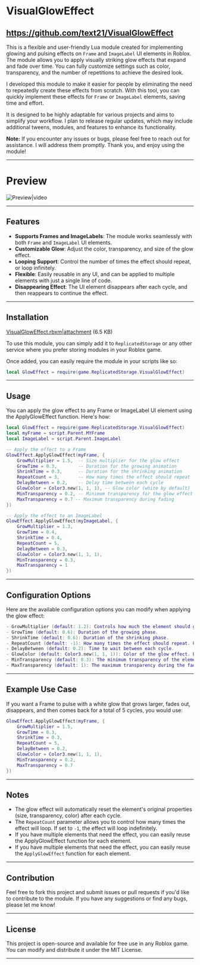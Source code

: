 # VisualGlowEffect
https://github.com/text21/VisualGlowEffect
---
This is a flexible and user-friendly Lua module created for implementing glowing and pulsing effects on `Frame` and `ImageLabel` UI elements in Roblox. The module allows you to apply visually striking glow effects that expand and fade over time. You can fully customize settings such as color, transparency, and the number of repetitions to achieve the desired look.

I developed this module to make it easier for people by eliminating the need to repeatedly create these effects from scratch. With this tool, you can quickly implement these effects for `Frame` or `ImageLabel` elements, saving time and effort.

It is designed to be highly adaptable for various projects and aims to simplify your workflow. I plan to release regular updates, which may include additional tweens, modules, and features to enhance its functionality.

**Note:** If you encounter any issues or bugs, please feel free to reach out for assistance. I will address them promptly. Thank you, and enjoy using the module!

---
# Preview
![Preview|video](upload://zThH4KAqnfwVKBMKbCQq5ZM8BU1.mp4)

---
## Features
- **Supports Frames and ImageLabels**: The module works seamlessly with both `Frame` and `ImageLabel` UI elements.
- **Customizable Glow**: Adjust the color, transparency, and size of the glow effect.
- **Looping Support**: Control the number of times the effect should repeat, or loop infinitely.
- **Flexible**: Easily reusable in any UI, and can be applied to multiple elements with just a single line of code.
- **Disappearing Effect**: The UI element disappears after each cycle, and then reappears to continue the effect.
---
## Installation
[VisualGlowEffect.rbxm|attachment](upload://iCXhCssphP9J826omq03nFvM4z6.rbxm) (6.5 KB)

To use this module, you can simply add it to `ReplicatedStorage` or any other service where you prefer storing modules in your Roblox game. 

Once added, you can easily require the module in your scripts like so:

```lua
local GlowEffect = require(game.ReplicatedStorage.VisualGlowEffect)
```
---
## Usage
You can apply the glow effect to any Frame or ImageLabel UI element using the ApplyGlowEffect function. Here's how:
```lua
local GlowEffect = require(game.ReplicatedStorage.VisualGlowEffect)
local myFrame = script.Parent.MYFrame
local ImageLabel = script.Parent.ImageLabel

-- Apply the effect to a Frame
GlowEffect.ApplyGlowEffect(myFrame, {
    GrowMultiplier = 1.5,  -- Size multiplier for the glow effect
    GrowTime = 0.3,        -- Duration for the growing animation
    ShrinkTime = 0.3,      -- Duration for the shrinking animation
    RepeatCount = 3,       -- How many times the effect should repeat
    DelayBetween = 0.2,    -- Delay time between each cycle
    GlowColor = Color3.new(1, 1, 1), -- Glow color (white by default)
    MinTransparency = 0.2, -- Minimum transparency for the glow effect
    MaxTransparency = 0.7 -- Maximum transparency during fading
})

-- Apply the effect to an ImageLabel
GlowEffect.ApplyGlowEffect(myImageLabel, {
    GrowMultiplier = 1.3,
    GrowTime = 0.4,
    ShrinkTime = 0.4,
    RepeatCount = 5, 
    DelayBetween = 0.3,
    GlowColor = Color3.new(1, 1, 1),
    MinTransparency = 0.3,
    MaxTransparency = 1
})
```
---
## Configuration Options

Here are the available configuration options you can modify when applying the glow effect:
```lua
- GrowMultiplier (default: 1.2): Controls how much the element should grow during the effect. The higher the value, the more it will grow.
- GrowTime (default: 0.6): Duration of the growing phase.
- ShrinkTime (default: 0.6): Duration of the shrinking phase.
- RepeatCount (default: -1): How many times the effect should repeat. Use -1 for infinite repetition.
- DelayBetween (default: 0.2): Time to wait between each cycle.
- GlowColor (default: Color3.new(1, 1, 1)): Color of the glow effect. Default is white.
- MinTransparency (default: 0.3): The minimum transparency of the element during the glow effect.
- MaxTransparency (default: 1): The maximum transparency during the fading part of the effect.
```
---
## Example Use Case
If you want a Frame to pulse with a white glow that grows larger, fades out, disappears, and then comes back for a total of 5 cycles, you would use:
```lua
GlowEffect.ApplyGlowEffect(myFrame, {
    GrowMultiplier = 1.5,
    GrowTime = 0.3,
    ShrinkTime = 0.3,
    RepeatCount = 5,
    DelayBetween = 0.2,
    GlowColor = Color3.new(1, 1, 1),
    MinTransparency = 0.2,
    MaxTransparency = 0.7
})
```
---
## Notes
- The glow effect will automatically reset the element's original properties (size, transparency, color) after each cycle.
- The `RepeatCount` parameter allows you to control how many times the effect will loop. If set to `-1`, the effect will loop indefinitely.
- If you have multiple elements that need the effect, you can easily reuse the ApplyGlowEffect function for each element.
- If you have multiple elements that need the effect, you can easily reuse the `ApplyGlowEffect` function for each element.
---

## Contribution
Feel free to fork this project and submit issues or pull requests if you'd like to contribute to the module. If you have any suggestions or find any bugs, please let me know!

---
## License
This project is open-source and available for free use in any Roblox game. You can modify and distribute it under the MIT License.

---
